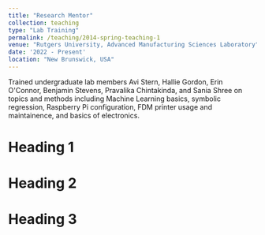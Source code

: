 ```yaml
---
title: "Research Mentor"
collection: teaching
type: "Lab Training"
permalink: /teaching/2014-spring-teaching-1
venue: "Rutgers University, Advanced Manufacturing Sciences Laboratory"
date: '2022 - Present'
location: "New Brunswick, USA"
---
```


Trained undergraduate lab members Avi Stern, Hallie Gordon, Erin O'Connor, Benjamin Stevens, Pravalika Chintakinda, and Sania Shree on topics and methods including Machine Learning basics, symbolic regression, Raspberry Pi configuration, FDM printer usage and maintainence, and basics of electronics.

Heading 1
======

Heading 2
======

Heading 3
======